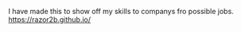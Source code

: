 I have made this to show off my skills to companys fro possible jobs. 
<br> 
https://razor2b.github.io/
